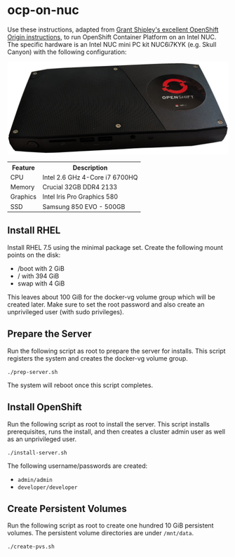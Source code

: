 # ocp-on-nuc
Use these instructions, adapted from [Grant Shipley's excellent
OpenShift Origin instructions](https://github.com/gshipley/installcentos),
to run OpenShift Container Platform on an Intel NUC.  The specific
hardware is an Intel NUC mini PC kit NUC6i7KYK (e.g. Skull Canyon)
with the following configuration:

<p align="center">
<img src="my-intel-nuc.png" alt="My Little NUC">
</p>

<table align="center">
<tr><th>Feature</th><th>Description</th></tr>
<tr><td>CPU</td><td>Intel 2.6 GHz 4-Core i7 6700HQ</td></tr>
<tr><td>Memory</td><td>Crucial 32GB DDR4 2133</td></tr>
<tr><td>Graphics</td><td>Intel Iris Pro Graphics 580</td></tr>
<tr><td>SSD</td><td>Samsung 850 EVO - 500GB</td></tr>
</table>

## Install RHEL
Install RHEL 7.5 using the minimal package set.  Create the following
mount points on the disk:

* /boot with 2 GiB
* / with 394 GiB
* swap with 4 GiB

This leaves about 100 GiB for the docker-vg volume group which will
be created later.  Make sure to set the root password and also
create an unprivileged user (with sudo privileges).

## Prepare the Server
Run the following script as root to prepare the server for installs.
This script registers the system and creates the docker-vg volume
group.

    ./prep-server.sh

The system will reboot once this script completes.

## Install OpenShift
Run the following script as root to install the server.  This script
installs prerequisites, runs the install, and then creates a cluster
admin user as well as an unprivileged user.

    ./install-server.sh

The following username/passwords are created:

* `admin/admin`
* `developer/developer`

## Create Persistent Volumes
Run the following script as root to create one hundred 10 GiB
persistent volumes.  The persistent volume directories are under
`/mnt/data`.

    ./create-pvs.sh

